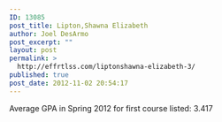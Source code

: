 ```yaml
---
ID: 13085
post_title: Lipton,Shawna Elizabeth
author: Joel DesArmo
post_excerpt: ""
layout: post
permalink: >
  http://effrtlss.com/liptonshawna-elizabeth-3/
published: true
post_date: 2012-11-02 20:54:17
---
```

<p>Average GPA in Spring 2012 for first course listed: 3.417</p>